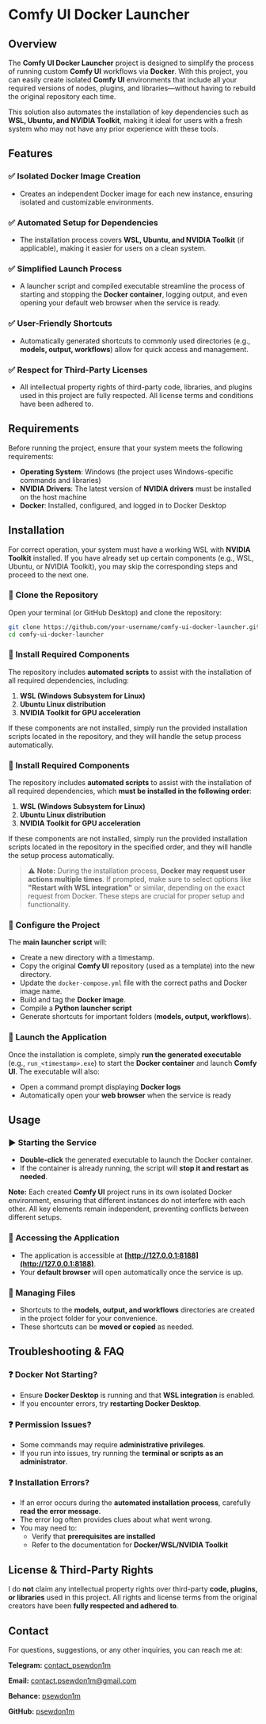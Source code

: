 # Comfy UI Docker Launcher

## Overview
The **Comfy UI Docker Launcher** project is designed to simplify the process of running custom **Comfy UI** workflows via **Docker**. With this project, you can easily create isolated **Comfy UI** environments that include all your required versions of nodes, plugins, and libraries—without having to rebuild the original repository each time.

This solution also automates the installation of key dependencies such as **WSL, Ubuntu, and NVIDIA Toolkit**, making it ideal for users with a fresh system who may not have any prior experience with these tools.

## Features

### ✅ Isolated Docker Image Creation
- Creates an independent Docker image for each new instance, ensuring isolated and customizable environments.

### ✅ Automated Setup for Dependencies
- The installation process covers **WSL, Ubuntu, and NVIDIA Toolkit** (if applicable), making it easier for users on a clean system.

### ✅ Simplified Launch Process
- A launcher script and compiled executable streamline the process of starting and stopping the **Docker container**, logging output, and even opening your default web browser when the service is ready.

### ✅ User-Friendly Shortcuts
- Automatically generated shortcuts to commonly used directories (e.g., **models, output, workflows**) allow for quick access and management.

### ✅ Respect for Third-Party Licenses
- All intellectual property rights of third-party code, libraries, and plugins used in this project are fully respected. All license terms and conditions have been adhered to.

## Requirements
Before running the project, ensure that your system meets the following requirements:

- **Operating System**: Windows (the project uses Windows-specific commands and libraries)
- **NVIDIA Drivers**: The latest version of **NVIDIA drivers** must be installed on the host machine
- **Docker**: Installed, configured, and logged in to Docker Desktop

## Installation

For correct operation, your system must have a working WSL with **NVIDIA Toolkit** installed. If you have already set up certain components (e.g., WSL, Ubuntu, or NVIDIA Toolkit), you may skip the corresponding steps and proceed to the next one.

### 📌 Clone the Repository
Open your terminal (or GitHub Desktop) and clone the repository:

```bash
git clone https://github.com/your-username/comfy-ui-docker-launcher.git
cd comfy-ui-docker-launcher
```

### 📌 Install Required Components
The repository includes **automated scripts** to assist with the installation of all required dependencies, including:

1. **WSL (Windows Subsystem for Linux)**
2. **Ubuntu Linux distribution**
3. **NVIDIA Toolkit for GPU acceleration**

If these components are not installed, simply run the provided installation scripts located in the repository, and they will handle the setup process automatically.

### 📌 Install Required Components
The repository includes **automated scripts** to assist with the installation of all required dependencies, which **must be installed in the following order**:

1. **WSL (Windows Subsystem for Linux)**
2. **Ubuntu Linux distribution**
3. **NVIDIA Toolkit for GPU acceleration**

If these components are not installed, simply run the provided installation scripts located in the repository in the specified order, and they will handle the setup process automatically.

> ⚠ **Note:** During the installation process, **Docker may request user actions multiple times**. If prompted, make sure to select options like **"Restart with WSL integration"** or similar, depending on the exact request from Docker. These steps are crucial for proper setup and functionality.

### 📌 Configure the Project
The **main launcher script** will:
- Create a new directory with a timestamp.
- Copy the original **Comfy UI** repository (used as a template) into the new directory.
- Update the `docker-compose.yml` file with the correct paths and Docker image name.
- Build and tag the **Docker image**.
- Compile a **Python launcher script**
- Generate shortcuts for important folders (**models, output, workflows**).

### 📌 Launch the Application
Once the installation is complete, simply **run the generated executable** (e.g., `run_<timestamp>.exe`) to start the **Docker container** and launch **Comfy UI**. The executable will also:
- Open a command prompt displaying **Docker logs**
- Automatically open your **web browser** when the service is ready

## Usage

### ▶️ Starting the Service
- **Double-click** the generated executable to launch the Docker container.
- If the container is already running, the script will **stop it and restart as needed**.

**Note:** Each created **Comfy UI** project runs in its own isolated Docker environment, ensuring that different instances do not interfere with each other. All key elements remain independent, preventing conflicts between different setups.

### 🔗 Accessing the Application
- The application is accessible at **[http://127.0.0.1:8188](http://127.0.0.1:8188)**.
- Your **default browser** will open automatically once the service is up.

### 📂 Managing Files
- Shortcuts to the **models, output, and workflows** directories are created in the project folder for your convenience.
- These shortcuts can be **moved or copied** as needed.

## Troubleshooting & FAQ

### ❓ Docker Not Starting?
- Ensure **Docker Desktop** is running and that **WSL integration** is enabled.
- If you encounter errors, try **restarting Docker Desktop**.

### ❓ Permission Issues?
- Some commands may require **administrative privileges**.
- If you run into issues, try running the **terminal or scripts as an administrator**.

### ❓ Installation Errors?
- If an error occurs during the **automated installation process**, carefully **read the error message**.
- The error log often provides clues about what went wrong.
- You may need to:
  - Verify that **prerequisites are installed**
  - Refer to the documentation for **Docker/WSL/NVIDIA Toolkit**

## License & Third-Party Rights
I do **not** claim any intellectual property rights over third-party **code, plugins, or libraries** used in this project. All rights and license terms from the original creators have been **fully respected and adhered to**.

## Contact

For questions, suggestions, or any other inquiries, you can reach me at:

**Telegram:** [contact_psewdon1m](https://t.me/contact_psewdon1m)  

**Email:** [contact.psewdon1m@gmail.com](mailto:contact.psewdon1m@gmail.com)  

**Behance:** [psewdon1m](https://www.behance.net/psewdon1m)  

**GitHub:** [psewdon1m](https://github.com/psewdon1m)  
